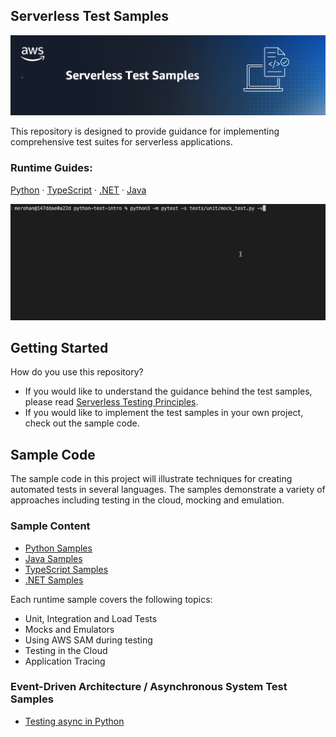 ## Serverless Test Samples

![Serverless Test Samples](./_img/main_header.png)

This repository is designed to provide guidance for implementing comprehensive test suites for serverless applications.

### Runtime Guides:

[Python](./python-test-samples/) ·
[TypeScript](./typescript-test-samples/) ·
[.NET](./dotnet-test-samples/) ·
[Java](./java-test-samples/)

![Run Unit Tests](_img/READMEIntro.gif)

## Getting Started
How do you use this repository? 

- If you would like to understand the guidance behind the test samples, please read [Serverless Testing Principles](Serverless-Testing-Principles.md). 
- If you would like to implement the test samples in your own project, check out the sample code.

## Sample Code
The sample code in this project will illustrate techniques for creating automated tests in several languages. The samples demonstrate a variety of approaches including testing in the cloud, mocking and emulation. 

### Sample Content

- [Python Samples](./python-test-samples/)
- [Java Samples](./java-test-samples/)
- [TypeScript Samples](./typescript-test-samples/)
- [.NET Samples](./dotnet-test-samples/)

Each runtime sample covers the following topics:
- Unit, Integration and Load Tests
- Mocks and Emulators
- Using AWS SAM during testing
- Testing in the Cloud
- Application Tracing

### Event-Driven Architecture / Asynchronous System Test Samples
- [Testing async in Python](https://github.com/aws-samples/serverless-test-samples/tree/main/python-test-samples/async-architectures)
